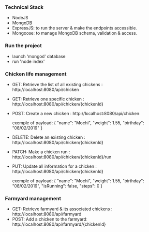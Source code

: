 ### Technical Stack 
- NodeJS
- MongoDB
- ExpressJS: to run the server & make the endpoints accessible.
- Mongoose: to manage MongoDB schema, validation & access.

### Run the project
- launch 'mongod' database
- run 'node index'

### Chicken life management
- GET: Retrieve the list of all existing chickens : http://localhost:8080/api/chicken
- GET: Retrieve one specific chicken : http://localhost:8080/api/chicken/{chickenId}
- POST: Create a new chicken : http://localhost:8080/api/chicken

    exemple of payload: {
        "name": "Mochi",
        "weight": 1.55,
        "birthday": "08/02/2019"
    }

- DELETE: Delete an existing chicken : http://localhost:8080/api/chicken/{chickenId}
- PATCH: Make a chicken run : http://localhost:8080/api/chicken/{chickenId}/run
- PUT: Update all information for a chicken : http://localhost:8080/api/chicken/{chickenId}

    exemple of payload: {
        "name": "Mochi",
        "weight": 1.55,
        "birthday": "08/02/2019",
        "isRunning": false,
        "steps": 0
    }


### Farmyard management
- GET: Retrieve farmyard & its associated chickens : http://localhost:8080/api/farmyard
- POST: Add a chicken to the farmyard: http://localhost:8080/api/farmyard/{chickenId}